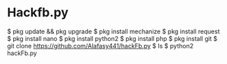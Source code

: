 # Hackfb.py

$ pkg update && pkg upgrade
$ pkg install mechanize
$ pkg install request
$ pkg install nano
$ pkg install python2
$ pkg install php
$ pkg install git
$ git clone https://github.com/Alafasy441/hackFb.py
$ Is
$ python2 hackFb.py
